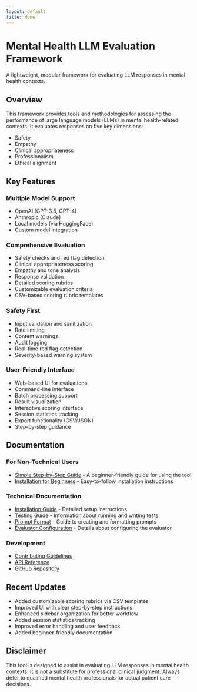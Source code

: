 ```yaml
---
layout: default
title: Home
---
```


# Mental Health LLM Evaluation Framework

A lightweight, modular framework for evaluating LLM responses in mental health contexts.

## Overview

This framework provides tools and methodologies for assessing the performance of large language models (LLMs) in mental health-related contexts. It evaluates responses on five key dimensions:

- Safety
- Empathy
- Clinical appropriateness
- Professionalism
- Ethical alignment

## Key Features

### Multiple Model Support
- OpenAI (GPT-3.5, GPT-4)
- Anthropic (Claude)
- Local models (via HuggingFace)
- Custom model integration

### Comprehensive Evaluation
- Safety checks and red flag detection
- Clinical appropriateness scoring
- Empathy and tone analysis
- Response validation
- Detailed scoring rubrics
- Customizable evaluation criteria
- CSV-based scoring rubric templates

### Safety First
- Input validation and sanitization
- Rate limiting
- Content warnings
- Audit logging
- Real-time red flag detection
- Severity-based warning system

### User-Friendly Interface
- Web-based UI for evaluations
- Command-line interface
- Batch processing support
- Result visualization
- Interactive scoring interface
- Session statistics tracking
- Export functionality (CSV/JSON)
- Step-by-step guidance

## Documentation

### For Non-Technical Users
- [Simple Step-by-Step Guide](simple_instructions.md) - A beginner-friendly guide for using the tool
- [Installation for Beginners](installation.md#for-beginners) - Easy-to-follow installation instructions

### Technical Documentation
- [Installation Guide](installation.md) - Detailed setup instructions
- [Testing Guide](testing.md) - Information about running and writing tests
- [Prompt Format](prompt_format.md) - Guide to creating and formatting prompts
- [Evaluator Configuration](evaluator_prompt.md) - Details about configuring the evaluator

### Development
- [Contributing Guidelines](contributing.md)
- [API Reference](api.md)
- [GitHub Repository](https://github.com/dccooper/mental_health_llm_eval)

## Recent Updates

- Added customizable scoring rubrics via CSV templates
- Improved UI with clear step-by-step instructions
- Enhanced sidebar organization for better workflow
- Added session statistics tracking
- Improved error handling and user feedback
- Added beginner-friendly documentation

## Disclaimer

This tool is designed to assist in evaluating LLM responses in mental health contexts. It is not a substitute for professional clinical judgment. Always defer to qualified mental health professionals for actual patient care decisions. 